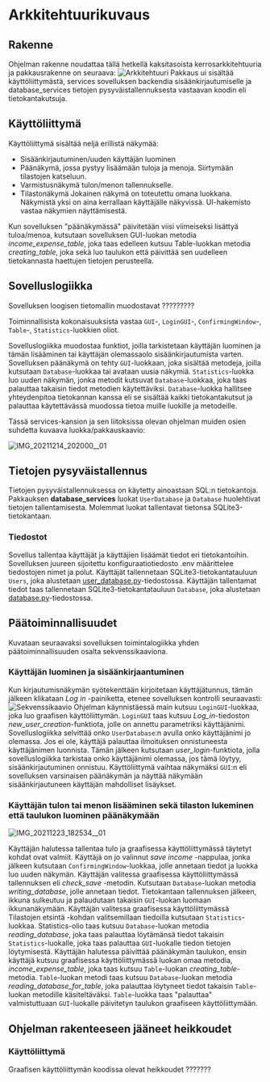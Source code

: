 # Arkkitehtuurikuvaus

## Rakenne

Ohjelman rakenne noudattaa tällä hetkellä kaksitasoista kerrosarkkitehtuuria ja pakkausrakenne on seuraava:
![Arkkitehtuuri](https://user-images.githubusercontent.com/93583969/144111773-7ddebc2b-4b6f-4352-8d4e-dd7e0f152779.jpg)
Pakkaus ui sisältää käyttöliittymästä, services sovelluksen backendia sisäänkirjautumiselle ja database_services tietojen pysyväistallennuksesta vastaavan koodin eli tietokantakutsuja.

## Käyttöliittymä

Käyttöliittymä sisältää neljä erillistä näkymää:
- Sisäänkirjautuminen/uuden käyttäjän luominen
- Päänäkymä, jossa pystyy lisäämään tuloja ja menoja. Siirtymään tilastojen katseluun.
- Varmistusnäkymä tulon/menon tallennukselle.
- Tilastonäkymä
Jokainen näkymä on toteutettu omana luokkana. Näkymistä yksi on aina kerrallaan käyttäjälle näkyvissä. UI-hakemisto vastaa näkymien näyttämisestä. 

Kun sovelluksen "päänäkymässä" päivitetään viisi viimeiseksi lisättyä tuloa/menoa, kutsutaan sovelluksen GUI-luokan metodia *income_expense_table*, joka taas edelleen kutsuu Table-luokkan metodia *creating_table*, joka sekä luo taulukon että päivittää sen uudelleen tietokannasta haettujen tietojen perusteella.
## Sovelluslogiikka

Sovelluksen loogisen tietomallin muodostavat ?????????

Toiminnallisista kokonaisuuksista vastaa ``GUI``-, ``LoginGUI``-, ``ConfirmingWindow``-, ``Table``-, ``Statistics``-luokkien oliot.

Sovelluslogiikka muodostaa funktiot, joilla tarkistetaan käyttäjän luominen ja tämän lisääminen tai käyttäjän olemassaolo sisäänkirjautumista varten. 
Sovelluksen päänäkymä on tehty ``GUI``-luokkaan, joka sisältää metodeja, joilla kutsutaan ``Database``-luokkaa tai avataan uusia näkymiä.
``Statistics``-luokka luo uuden näkymän, jonka metodit kutsuvat ``Database``-luokkaa, joka taas palauttaa takaisin tiedot metodien käytettäviksi.
``Database``-luokka hallitsee yhteydenpitoa tietokannan kanssa eli se sisältää kaikki tietokantakutsut ja palauttaa käytettävässä muodossa tietoa muille luokille ja metodeille.

Tässä services-kansion ja sen liitoksissa olevan ohjelman muiden osien suhdetta kuvaava luokka/pakkauskaavio:

![IMG_20211214_202000__01](https://user-images.githubusercontent.com/93583969/146057272-97943cb3-8197-45f4-92b7-7c90901f273f.jpg)

## Tietojen pysyväistallennus
Tietojen pysyväistallennuksessa on käytetty ainoastaan SQL:n tietokantoja. Pakkauksen **database_services** luokat ``UserDatabase`` ja ``Database`` huolehtivat tietojen tallentamisesta. Molemmat luokat tallentavat tietonsa SQLite3-tietokantaan.

### Tiedostot

Sovellus tallentaa käyttäjät ja käyttäjien lisäämät tiedot eri tietokantoihin.
Sovelluksen juureen sijoitettu konfiguraatiotiedosto .env määrittelee tiedostojen nimet ja polut.
Käyttäjät tallennetaan SQLite3-tietokantatauluun ``Users``, joka alustetaan [user_database.py](https://github.com/tikuisma/ot-harjoitustyo/blob/master/src/database_services/user_database.py)-tiedostossa.
Käyttäjän tallentamat tiedot taas tallennetaan SQLite3-tietokantatauluun ``Database``, joka alustetaan [database.py](https://github.com/tikuisma/ot-harjoitustyo/blob/master/src/database_services/database.py)-tiedostossa.

## Päätoiminnallisuudet

Kuvataan seuraavaksi sovelluksen toimintalogiikka yhden päätoiminnallisuuden osalta sekvenssikaaviona.

### Käyttäjän luominen ja sisäänkirjaantuminen

Kun kirjautumisnäkymän syötekenttään kirjoitetaan käyttäjätunnus, tämän jälkeen klikataan *Log in* -painiketta, etenee sovelluksen kontrolli seuraavasti:
![Sekvenssikaavio](https://user-images.githubusercontent.com/93583969/145101548-ba1e8c03-7423-4ab2-925e-fe460cb79202.jpg)
Ohjelman käynnistäessä main kutsuu ``LoginGUI``-luokkaa, joka luo graafisen käyttöliittymän. ``LoginGUI`` taas kutsuu *Log_in*-tiedoston *new_user_creation*-funktiota, jolle on annettu parametriksi käyttäjänimi. Sovelluslogiikka selvittää onko ``UserDatabase``:n avulla onko käyttäjänimi jo olemassa. Jos ei ole, käyttäjä palauttaa ilmoituksen onnistuneesta käyttäjänimen luonnista. Tämän jälkeen kutsutaan *user_login*-funktiota, jolla sovelluslogiikka tarkistaa onko käyttäjänimi olemassa, jos tämä löytyy, sisäänkirjautuminen onnistuu. Käyttöliittymä vaihtaa näkymäksi ``GUI``:n eli sovelluksen varsinaisen päänäkymän ja näyttää näkymään sisäänkirjautuneen käyttäjän mahdolliset lisäykset.

### Käyttäjän tulon tai menon lisääminen sekä tilaston lukeminen että taulukon luominen päänäkymään
![IMG_20211223_182534__01](https://user-images.githubusercontent.com/93583969/147267923-8994279a-bf2a-4cbb-9dd8-afd93738909b.jpg)

Käyttäjän halutessa tallentaa tulo ja graafisessa käyttöliittymässä täytetyt kohdat ovat valmiit. Käyttäjä on jo valinnut *save income* -nappulaa, jonka jälkeen kutsutaan ``ConfirmingWindow``-luokkaa, jolle annetaan tiedot ja luokka luo uuden näkymän. Käyttäjän valitessa graafisessa käyttöliittymässä tallennuksen eli *check_save* -metodin. Kutsutaan ``Database``-luokan metodia *writing_database*, jolle annetaan tiedot. Tietokantaan tallennuksen jälkeen, ikkuna sulkeutuu ja palaudutaan takaisin ``GUI``-luokan luomaan ikkunanäkymään. Käyttäjän valitessa graafisessa käyttöliittymässä Tilastojen etsintä -kohdan valitsemillaan tiedoilla kutsutaan ``Statistics``-luokkaa. Statistics-olio taas kutsuu ``Database``-luokan metodia *reading_database*, joka taas palauttaa löytämänsä tiedot takaisin ``Statistics``-luokalle, joka taas palauttaa ``GUI``-luokalle tiedon tietojen löytymisestä. Käyttäjän halutessa päivittää päänäkymän taulukon, ensin käyttäjä kutsuu graafisessa käyttöliittymässä luokan omaa metodia, *income_expense_table*, joka taas kutsuu ``Table``-luokan *creating_table*-metodia. ``Table``-luokan metodi taas kutsuu ``Database``-luokan metodia *reading_database_for_table*, joka palauttaa löytyneet tiedot takaisin ``Table``-luokan metodille käsiteltäväksi. ``Table``-luokka taas "palauttaa" valmistuttuaan ``GUI``-luokalle päivitetyn taulukon graafiseen käyttöliittymään. 

## Ohjelman rakenteeseen jääneet heikkoudet

### Käyttöliittymä
Graafisen käyttöliittymän koodissa olevat heikkoudet ???????
